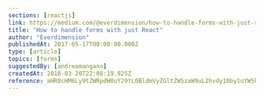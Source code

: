 ```yaml
---
sections: [reactjs]
link: https://medium.com/@everdimension/how-to-handle-forms-with-just-react-ac066c48bd4f
title: "How to handle forms with just React"
author: "Everdimension"
publishedAt: 2017-05-17T00:00:00.000Z
type: [article]
topics: [forms]
suggestedBy: [andreamangano]
createdAt: 2018-03-20T22:08:19.925Z
reference: aHR0cHM6Ly9tZWRpdW0uY29tL0BldmVyZGltZW5zaW9uL2hvdy10by1oYW5kbGUtZm9ybXMtd2l0aC1qdXN0LXJlYWN0LWFjMDY2YzQ4YmQ0Zg
---
```

